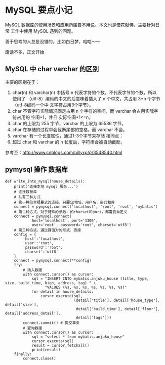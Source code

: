 # MySQL 要点小记

MySQL 数据库的使用场景和应用范围自不用说，本文也是借花献佛，主要针对日常
工作中使用 MySQL 遇到的问题。

善于思考的人总是没错的，比如白日梦，哈哈～～

废话不多，正文开始

## MySQL 中 char varchar 的区别
主要的区别在于：
1. char(n) 和 varchar(n) 中括号 n 代表字符的个数，不代表字节的个数，所以使用了
（utf-8）编码的中文的后意味着插入了 n 个中文，共占用 3*n 个字节（utf-8编码一个中
文字符占用3个字节）。
2. char 不管字符实际情况固定占用 n 个字符的空间，而 varchar 会占用实际字符占用的
空间+1，并且 实际空间+1<=n。
3. char 的上限为 255 字节，varchar 的上限为 65536 字节。
4. char 在存储的过程中会截断尾部的空格，而 varchar 不会。
5. varchar 有一个长度属性，通过1-3个字节来存储
相同点：
1. 超过 char 和 varchar 的 n 长度后，字符串会被自动截断。

参考至：http://www.cnblogs.com/billyxp/p/3548540.html


## pymysql 操作 数据库
```
def write_into_mysql(house_details):
    print('连接本地 mysql 服务...')
    # 连接数据库
    # 共有三种方式
    # 第一种简单粗暴式的连接，只要ip地址，用户名，密码和库
    connect = pymysql.connect('localhost', 'root', 'root', 'mybatis')
    # 第二种方式，对于特殊的参数，如charset和port，都需要自定义
    connect = pymysql.connect(
            host='localhost', port='3306',
            user='root', password='root', charset='utf8')
    # 第三种方式，通过键值对的形式，直接
    config = {
        'host':'localhost',
        'user':'root',
        'password':'root',
        'charset':'utf8'
    }
    connect = pymysql.connect(**config)
    try:
        # 插入数据
        with connect.cursor() as cursor:
            sql = "INSERT INTO mybatis.anjuku_house (title, type, size, build_time, high, address, tag) " \
                  "VALUES (%s, %s, %s, %s, %s, %s, %s)"
            for detail in house_details:
                cursor.execute(sql,
                               (detail['title'], detail['house_type'], detail['size'],
                                detail['build_time'], detail['floor'], detail['address_detail'],
                                detail['tags']))
        connect.commit() # 提交事务
        # 查询数据
        with connect.cursor() as cursor:
            sql = "select * from mybatis.anjuku_house"
            cursor.execute(sql)
            result = cursor.fetchall()
            print(result)
    finally:
        connect.close()
```